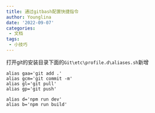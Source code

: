 ```yaml
---
title: 通过gitbash配置快捷指令
author: Younglina
date: '2022-09-07'
categories:
 - 文档
tags:
 - 小技巧
---
```


打开git的安装目录下面的`Git\etc\profile.d\aliases.sh`新增
```
alias gaa='git add .'
alias gcm='git commit -m'
alias gl='git pull'
alias gp='git push'

alias d='npm run dev'
alias b='npm run build'
```
